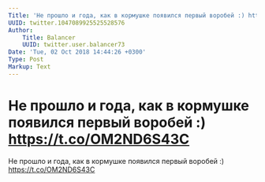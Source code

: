 ```yaml
---
Title: 'Не прошло и года, как в кормушке появился первый воробей :) https://t.co/OM2ND6S43C'
UUID: twitter.1047089925525528576
Author:
    Title: Balancer
    UUID: twitter.user.balancer73
Date: 'Tue, 02 Oct 2018 14:44:26 +0300'
Type: Post
Markup: Text
---
```


# Не прошло и года, как в кормушке появился первый воробей :) https://t.co/OM2ND6S43C

Не прошло и года, как в кормушке появился первый воробей :)
https://t.co/OM2ND6S43C